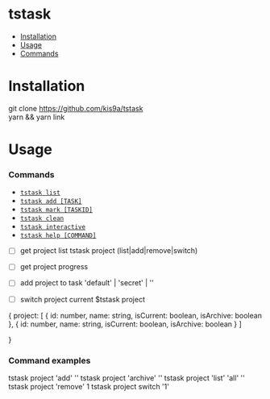 tstask
====

<!-- toc -->
* [Installation](#usage)
* [Usage](#usage)
* [Commands](#commands)
<!-- tocstop -->

# Installation
git clone https://github.com/kis9a/tstask  
yarn && yarn link

# Usage

### Commands
<!-- commands -->
* [`tstask list`](#task-list)
* [`tstask add [TASK]`](#task-add-task)
* [`tstask mark [TASKID]`](#task-mark-task)
* [`tstask clean`](#task-clean)
* [`tstask interactive`](#task-interactive)
* [`tstask help [COMMAND]`](#task-help-command)

- [ ] get project list tstask project (list|add|remove|switch)
- [ ] get project progress
- [ ] add project to task 'default' | 'secret' | ''
- [ ] switch project current $tstask project


{
project: [
  {
    id: number,
    name: string,
    isCurrent: boolean,
    isArchive: boolean
  },
  {
    id: number,
    name: string,
    isCurrent: boolean,
    isArchive: boolean
  }
]

}

### Command examples

tstask project 'add' ''
tstask project 'archive' ''
tstask project 'list' 'all' ''
tstask project 'remove' 1 
tstask project switch '1'
